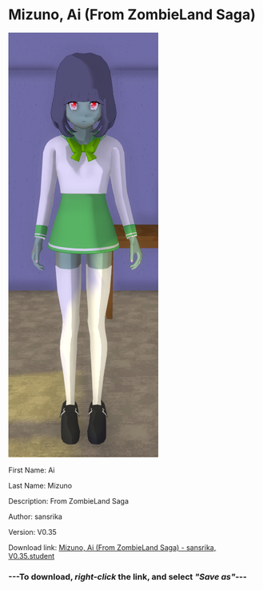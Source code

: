 # Mizuno, Ai (From ZombieLand Saga)

<img src = "https://raw.githubusercontent.com/Arbiter1223/Daigaku-Gurashi-Custom-Students/master/Students/Files/Mizuno%2C%20Ai%20(From%20ZombieLand%20Saga).png">

First Name: Ai

Last Name: Mizuno

Description: From ZombieLand Saga

Author: sansrika

Version: V0.35

Download link: <a href="https://raw.githubusercontent.com/Arbiter1223/Daigaku-Gurashi-Custom-Students/master/Students/Files/Mizuno%2C%20Ai%20(From%20ZombieLand%20Saga)%20-%20sansrika%2C%20V0.35.student">Mizuno, Ai (From ZombieLand Saga) - sansrika, V0.35.student</a>

### ---**To download, _right-click_ the link, and select _"Save as"_**---
